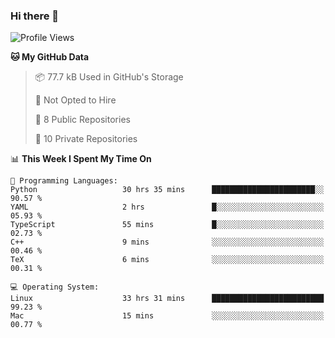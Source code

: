 ### Hi there 👋

<!--
**huayuan4396/huayuan4396** is a ✨ _special_ ✨ repository because its `README.md` (this file) appears on your GitHub profile.

Here are some ideas to get you started:

- 🔭 I’m currently working on ...
- 🌱 I’m currently learning ...
- 👯 I’m looking to collaborate on ...
- 🤔 I’m looking for help with ...
- 💬 Ask me about ...
- 📫 How to reach me: ...
- 😄 Pronouns: ...
- ⚡ Fun fact: ...
-->

<!--START_SECTION:waka-->
![Profile Views](http://img.shields.io/badge/Profile%20Views-1-blue)

**🐱 My GitHub Data** 

> 📦 77.7 kB Used in GitHub's Storage 
 > 
> 🚫 Not Opted to Hire
 > 
> 📜 8 Public Repositories 
 > 
> 🔑 10 Private Repositories 
 > 
📊 **This Week I Spent My Time On** 

```text
💬 Programming Languages: 
Python                   30 hrs 35 mins      ███████████████████████░░   90.57 % 
YAML                     2 hrs               █░░░░░░░░░░░░░░░░░░░░░░░░   05.93 % 
TypeScript               55 mins             █░░░░░░░░░░░░░░░░░░░░░░░░   02.73 % 
C++                      9 mins              ░░░░░░░░░░░░░░░░░░░░░░░░░   00.46 % 
TeX                      6 mins              ░░░░░░░░░░░░░░░░░░░░░░░░░   00.31 % 

💻 Operating System: 
Linux                    33 hrs 31 mins      █████████████████████████   99.23 % 
Mac                      15 mins             ░░░░░░░░░░░░░░░░░░░░░░░░░   00.77 % 
```


<!--END_SECTION:waka-->
